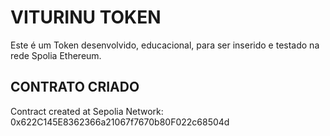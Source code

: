 # VITURINU TOKEN

Este é um Token desenvolvido, educacional, para ser inserido e testado na rede Spolia Ethereum.

## CONTRATO CRIADO

Contract created at Sepolia Network: 0x622C145E8362366a21067f7670b80F022c68504d
